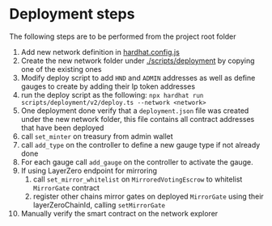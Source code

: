 # Deployment steps

The following steps are to be performed from the project root folder

1. Add new network definition in [hardhat.config.js](hardhat.config.js)
2. Create the new network folder under [./scripts/deployment](scripts/deployment/v2) by copying one of the existing ones
3. Modify deploy script to add `HND` and `ADMIN` addresses as well as define gauges to create by adding their lp token addresses
4. run the deploy script as the following: `npx hardhat run scripts/deployment/v2/deploy.ts --network <network>`
5. One deployment done verify that a `deployment.json` file was created under the new network folder, this file contains all contract addresses that have been deployed
6. call `set_minter` on treasury from admin wallet
7. call `add_type` on the controller to define a new gauge type if not already done
8. For each gauge call `add_gauge` on the controller to activate the gauge.
9. If using LayerZero endpoint for mirroring
   1. call `set_mirror_whitelist` on `MirroredVotingEscrow` to whitelist `MirrorGate` contract
   2. register other chains mirror gates on deployed `MirrorGate` using their layerZeroChainId, calling `setMirrorGate`
10. Manually verify the smart contract on the network explorer